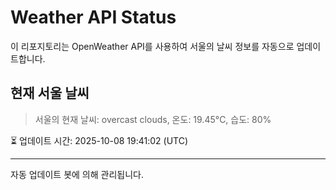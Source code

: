 
# Weather API Status

이 리포지토리는 OpenWeather API를 사용하여 서울의 날씨 정보를 자동으로 업데이트합니다.

## 현재 서울 날씨
> 서울의 현재 날씨: overcast clouds, 온도: 19.45°C, 습도: 80%

⏳ 업데이트 시간: 2025-10-08 19:41:02 (UTC)

---
자동 업데이트 봇에 의해 관리됩니다.
